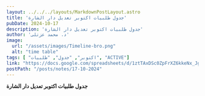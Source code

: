 ```yaml
---
layout: ../../../layouts/MarkdownPostLayout.astro
title: 'جدول طلبيات اكتوبر تعديل دار الشارة'
pubDate: 2024-10-17
description: 'جدول طلبيات اكتوبر تعديل دار الشارة'
author: 'د. محمد عزتلى'
image:
  url: "/assets/images/Timeline-bro.png"
  alt: "time table"
tags: [ "اكتوبر", "جدول", "طلبيات", "ACTIVE"]
link: "https://docs.google.com/spreadsheets/d/1ztTAxDSc0ZpFrXZ6kkeNx_Jg2gMQFyP-/edit?usp=sharing&ouid=117299620668878722072&rtpof=true&sd=true"
postPath: "/posts/notes/17-10-2024"
---
```



**جدول طلبيات اكتوبر تعديل دار الشارة**